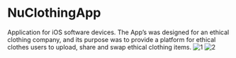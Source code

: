 # NuClothingApp
Application for iOS software devices. The App’s was designed for an ethical clothing company, and its purpose was to provide a platform for ethical clothes users to upload, share and swap ethical clothing items.
![1](https://cloud.githubusercontent.com/assets/17220329/20947277/5879e84a-bc06-11e6-98e2-127c1351e81e.gif)
![2](https://cloud.githubusercontent.com/assets/17220329/20947282/5ad37eee-bc06-11e6-84ab-215d54162711.gif)

